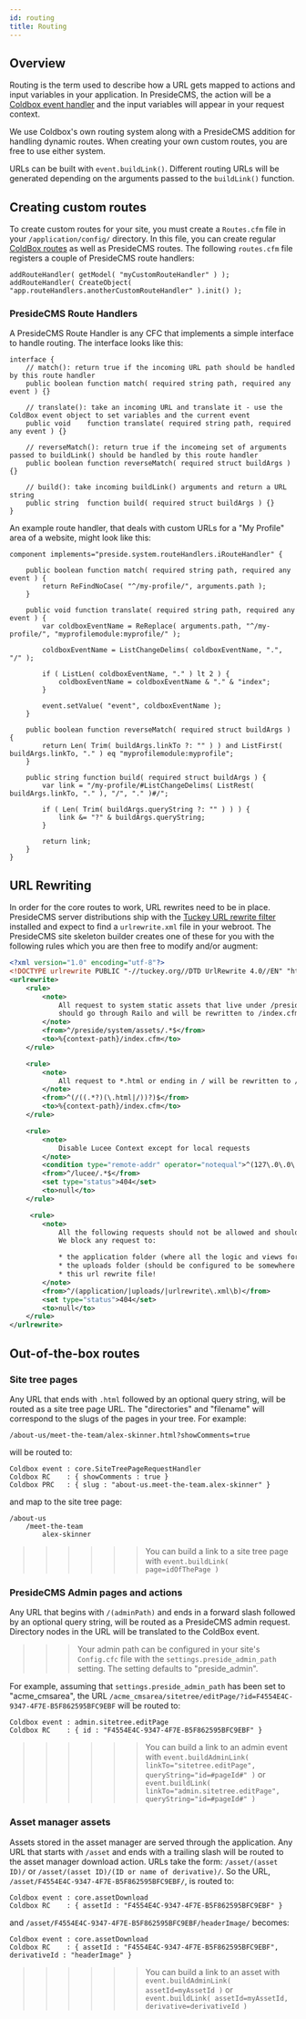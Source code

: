 ```yaml
---
id: routing
title: Routing
---
```


## Overview

Routing is the term used to describe how a URL gets mapped to actions and input variables in your application. In PresideCMS, the action will be a [Coldbox event handler](http://wiki.coldbox.org/wiki/EventHandlers.cfm) and the input variables will appear in your request context.

We use Coldbox's own routing system along with a PresideCMS addition for handling dynamic routes. When creating your own custom routes, you are free to use either system.

URLs can be built with `event.buildLink()`. Different routing URLs will be generated depending on the arguments passed to the `buildLink()` function.

## Creating custom routes

To create custom routes for your site, you must create a `Routes.cfm` file in your `/application/config/` directory. In this file, you can create regular [ColdBox routes](http://wiki.coldbox.org/wiki/URLMappings.cfm) as well as PresideCMS routes. The following `routes.cfm` file registers a couple of PresideCMS route handlers:

```luceescript
addRouteHandler( getModel( "myCustomRouteHandler" ) );
addRouteHandler( CreateObject( "app.routeHandlers.anotherCustomRouteHandler" ).init() );
```

### PresideCMS Route Handlers

A PresideCMS Route Handler is any CFC that implements a simple interface to handle routing. The interface looks like this:

```luceescript
interface {
    // match(): return true if the incoming URL path should be handled by this route handler
    public boolean function match( required string path, required any event ) {}

    // translate(): take an incoming URL and translate it - use the ColdBox event object to set variables and the current event
    public void    function translate( required string path, required any event ) {}

    // reverseMatch(): return true if the incomeing set of arguments passed to buildLink() should be handled by this route handler
    public boolean function reverseMatch( required struct buildArgs ) {}

    // build(): take incoming buildLink() arguments and return a URL string
    public string  function build( required struct buildArgs ) {}
}
```

An example route handler, that deals with custom URLs for a "My Profile" area of a website, might look like this:

```luceescript
component implements="preside.system.routeHandlers.iRouteHandler" {

    public boolean function match( required string path, required any event ) {
        return ReFindNoCase( "^/my-profile/", arguments.path );
    }

    public void function translate( required string path, required any event ) {
        var coldboxEventName = ReReplace( arguments.path, "^/my-profile/", "myprofilemodule:myprofile/" );

        coldboxEventName = ListChangeDelims( coldboxEventName, ".", "/" );

        if ( ListLen( coldboxEventName, "." ) lt 2 ) {
            coldboxEventName = coldboxEventName & "." & "index";
        }

        event.setValue( "event", coldboxEventName );
    }

    public boolean function reverseMatch( required struct buildArgs ) {
        return Len( Trim( buildArgs.linkTo ?: "" ) ) and ListFirst( buildArgs.linkTo, "." ) eq "myprofilemodule:myprofile";
    }

    public string function build( required struct buildArgs ) {
        var link = "/my-profile/#ListChangeDelims( ListRest( buildArgs.linkTo, "." ), "/", "." )#/";

        if ( Len( Trim( buildArgs.queryString ?: "" ) ) ) {
            link &= "?" & buildArgs.queryString;
        }

        return link;
    }
}
```

## URL Rewriting

In order for the core routes to work, URL rewrites need to be in place. PresideCMS server distributions ship with the [Tuckey URL rewrite filter](http://tuckey.org/urlrewrite/) installed and expect to find a `urlrewrite.xml` file in your webroot. The PresideCMS site skeleton builder creates one of these for you with the following rules which you are then free to modify and/or augment:

```xml
<?xml version="1.0" encoding="utf-8"?>
<!DOCTYPE urlrewrite PUBLIC "-//tuckey.org//DTD UrlRewrite 4.0//EN" "http://www.tuckey.org/res/dtds/urlrewrite4.0.dtd">
<urlrewrite>
    <rule>
        <note>
            All request to system static assets that live under /preside/system/assets
            should go through Railo and will be rewritten to /index.cfm
        </note>
        <from>^/preside/system/assets/.*$</from>
        <to>%{context-path}/index.cfm</to>
    </rule>

    <rule>
        <note>
            All request to *.html or ending in / will be rewritten to /index.cfm
        </note>
        <from>^(/((.*?)(\.html|/))?)$</from>
        <to>%{context-path}/index.cfm</to>
    </rule>

    <rule>
        <note>
            Disable Lucee Context except for local requests
        </note>
        <condition type="remote-addr" operator="notequal">^(127\.0\.0\.1|0:0:0:0:0:0:0:1)$</condition>
        <from>^/lucee/.*$</from>
        <set type="status">404</set>
        <to>null</to>
    </rule>

     <rule>
        <note>
            All the following requests should not be allowed and should return with a 404
            We block any request to:

            * the application folder (where all the logic and views for your site lives)
            * the uploads folder (should be configured to be somewhere else anyways)
            * this url rewrite file!
        </note>
        <from>^/(application/|uploads/|urlrewrite\.xml\b)</from>
        <set type="status">404</set>
        <to>null</to>
    </rule>
</urlrewrite>
```

## Out-of-the-box routes

### Site tree pages

Any URL that ends with `.html` followed by an optional query string, will be routed as a site tree page URL. The "directories" and "filename" will correspond to the slugs of the pages in your tree. For example:

```
/about-us/meet-the-team/alex-skinner.html?showComments=true
```

will be routed to:

```luceescript
Coldbox event : core.SiteTreePageRequestHandler
Coldbox RC    : { showComments : true }
Coldbox PRC   : { slug : "about-us.meet-the-team.alex-skinner" }
```

and map to the site tree page:

```
/about-us
    /meet-the-team
        alex-skinner
```

>>>>>> You can build a link to a site tree page with `event.buildLink( page=idOfThePage )`

### PresideCMS Admin pages and actions

Any URL that begins with `/(adminPath)` and ends in a forward slash followed by an optional query string, will be routed as a PresideCMS admin request. Directory nodes in the URL will be translated to the ColdBox event.

>>> Your admin path can be configured in your site's `Config.cfc` file with the `settings.preside_admin_path` setting. The setting defaults to "preside_admin".

For example, assuming that `settings.preside_admin_path` has been set to "acme_cmsarea", the URL `/acme_cmsarea/sitetree/editPage/?id=F4554E4C-9347-4F7E-B5F862595BFC9EBF` will be routed to:

```luceescript
Coldbox event : admin.sitetree.editPage
Coldbox RC    : { id : "F4554E4C-9347-4F7E-B5F862595BFC9EBF" }
```

>>>>>> You can build a link to an admin event with `event.buildAdminLink( linkTo="sitetree.editPage", queryString="id=#pageId#" )` or `event.buildLink( linkTo="admin.sitetree.editPage", queryString="id=#pageId#" )`

### Asset manager assets

Assets stored in the asset manager are served through the application. Any URL that starts with `/asset` and ends with a trailing slash will be routed to the asset manager download action. URLs take the form: `/asset/(asset ID)/` or `/asset/(asset ID)/(ID or name of derivative)/`. So the URL, `/asset/F4554E4C-9347-4F7E-B5F862595BFC9EBF/`, is routed to:

```luceescript
Coldbox event : core.assetDownload
Coldbox RC    : { assetId : "F4554E4C-9347-4F7E-B5F862595BFC9EBF" }
```

and `/asset/F4554E4C-9347-4F7E-B5F862595BFC9EBF/headerImage/` becomes:

```luceescript
Coldbox event : core.assetDownload
Coldbox RC    : { assetId : "F4554E4C-9347-4F7E-B5F862595BFC9EBF", derivativeId : "headerImage" }
```

>>>>>> You can build a link to an asset with `event.buildAdminLink( assetId=myAssetId )` or `event.buildLink( assetId=myAssetId, derivative=derivativeId )`
